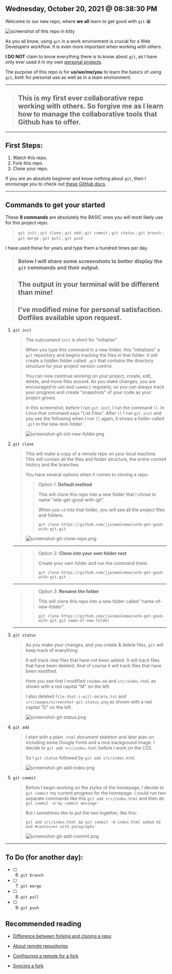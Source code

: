## Wednesday, October 20, 2021 @ 08:38:30 PM

Welcome to our new repo, where **we all** learn to get good with `git` 😁

![screenshot of this repo in kitty](src/images/screenshot-this-repo.png)

As you all know, using `git` in a work environment is crucial for a Web Developers workflow. It is even more important when working with others.

**I DO NOT** claim to know everything there is to know about `git`, as I have only ever used it in my own [personal projects](https://github.com/jjaimealeman).

The purpose of this repo is for **us/we/me/you** to learn the basics of using `git`, both for personal use as well as in a team environment.

---

> ## This is my first ever collaborative repo working with others. So forgive me as I learn how to manage the collaborative tools that Github has to offer.

---

## First Steps:

1. Watch this repo.
2. Fork this repo.
3. Clone your repo.

If you are an absolute beginner and know nothing about `git`, then I encourage you to check out [these GitHub docs](https://docs.github.com/en/get-started/using-git).

---

## Commands to get your started

These **9 commands** are absolutely the BASIC ones you will most likely use for this project repo.

> `git init` ; `git clone` ; `git add` ; `git commit` ; `git status` ; `git branch` ; `git merge` ; `git pull` ; `git push`

I have used these for years and type them a hundred times per day.

> ### Below I will share some screenshots to better display the `git` commands and their output.

> ## **The output in your terminal will be different than mine!**
>
> ## I've modified mine for personal satisfaction. Dotfiles available upon request.

1. `git init`
    > The subcomand `init` is short for "initialize".
    >
    > When you type this command in a new folder, this "initializes" a `git` repository and begins tracking the files in that folder. It will create a hidden folder called `.git` that contains the directory structure for your project version control.
    >
    > You can now continue working on your project, create, edit, delete, and move files around. As you make changes, you are encouraged to `add` and `commmit` regularly, so you can always track your progress and create "snapshots" of your code as your project grows.
    >
    > In this screenshot, before I run `git init`, I run the command `ll`. In Linux that command says "List Files". After `ll` I run `git init` and you see the following when I run `ll` again, it shows a folder called `.git` in the new-test-folder`.
    >
    > ![screenshot-git-init-new-folder.png](src/images/screenshot-git-init-new-folder.png)
2. `git clone`

    > This will make a copy of a remote repo on your local machine. This will contain all the files and folder structure, the entire commit history and the branches.
    >
    > You have several options when it comes to cloning a repo.
    >
    > > Option 1: **Default method**
    > >
    > > This will clone this repo into a new folder that I chose to name "wtb-get-good-with-git".
    > >
    > > When you `cd` into that folder, you will see all the project files and folders.
    > >
    > > `git clone https://github.com/jjaimealeman/wtb-get-good-with-git.git`
    >
    > ![screenshot-git-clone-repo.png](src/images/screenshot-git-clone-repo.png)

    ***

    > > Option 2: **Clone into your own folder root**
    > >
    > > Create your own folder and run the command there.
    > >
    > > `git clone https://github.com/jjaimealeman/wtb-get-good-with-git.git .`

    ***

    > > Option 3: **Rename the folder**
    > >
    > > This will clone this repo into a new folder called "name-of-new-folder".
    > >
    > > `git clone https://github.com/jjaimealeman/wtb-get-good-with-git.git name-of-new-folder`

    ***

3. `git status`

    > As you make your changes, and you create & delete files, `git` will keep track of everything.
    >
    > It will track new files that have not been added. It will track files that have been deleted. And of course it will track files that have been modified.
    >
    > Here you see that I modified `readme.md` and `src/index.html` as shown with a red capital "M" on the left.
    >
    > I also deleted `file-that-i-will-delete.txt` and `src/images/screenshot-git-status.png` as shown with a red capital "D" on the left.
    >
    > ![screenshot-git-status.png](src/images/screenshot-git-status.png)

4. `git add`

    > I start with a plain `.html` document skeleton and later plan on including some Google Fonts and a nice background image. I decide to `git add src/index.html` before I work on the CSS.
    >
    > So I `git status` followed by `git add src/index.html`
    >
    > ![screenshot-git-add-index.png](src/images/screenshot-git-add-index.png)

5. `git commit`

    > Before I begin working on the styles of the homepage, I decide to `git commit` my current progress for the homepage.
    > I could run two separate commands like this `git add src/index.html` and then do `git commit -m'my commit message'`
    >
    > But I sometimes like to put the two together, like this:
    >
    > `git add src/index.html && git commit -m'index.html added H1 and #container with paragraphs'`
    >
    > ![screenshot-git-add-commit.png](src/images/screenshot-git-add-commit.png)

---

## To Do (for another day):

-   [ ] 6. `git branch`
-   [ ] 7. `git merge`
-   [ ] 8. `git pull`
-   [ ] 9. `git push`

## Recommended reading

-   [Difference between forking and cloning a repo](https://github.community/t/the-difference-between-forking-and-cloning-a-repository/10189)

-   [About remote repositories](https://docs.github.com/en/get-started/getting-started-with-git/about-remote-repositories)

-   [Configuring a remote for a fork](https://docs.github.com/en/github/collaborating-with-pull-requests/working-with-forks/configuring-a-remote-for-a-fork)

-   [Syncing a fork](https://docs.github.com/en/github/collaborating-with-pull-requests/working-with-forks/syncing-a-fork)
